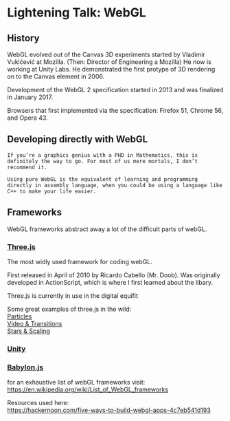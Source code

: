 # Lightening Talk: WebGL


## History 
WebGL evolved out of the Canvas 3D experiments started by Vladimir Vukićević at Mozilla. (Then: Director of Engineering a Mozilla) He now is working at Unity Labs. He demonstrated the first protype of 3D rendering on to the Canvas element in 2006.

Development of the WebGL 2 specification started in 2013 and was finalized in January 2017. 

Browsers that first implemented via the specification: 
Firefox 51, Chrome 56, and Opera 43.


## Developing directly with WebGL

``` 
If you’re a graphics genius with a PHD in Mathematics, this is definitely the way to go. For most of us mere mortals, I don’t recommend it.

Using pure WebGL is the equivalent of learning and programming directly in assembly language, when you could be using a language like C++ to make your life easier.
```

## Frameworks 

WebGL frameworks abstract away a lot of the difficult parts of webGL.


### <b>[Three.js](https://threejs.org/)</b>

The most widly used framework for coding webGL.

First released in April of 2010 by Ricardo Cabello (Mr. Doob). Was originally developed in ActionScript, which is where I first learned about the libary.

Three.js is currently in use in the digital equifit 

Some great examples of three.js in the wild:<br/>
[Particles](https://particle-love.com/)<br/>
[Video & Transitions](http://taotajima.jp/)<br/>
[Stars & Scaling](http://stars.chromeexperiments.com/)



### <b>[Unity](https://unity.com/)</b>




### <b>[Babylon.js](https://www.babylonjs.com/)</b>


for an exhaustive list of webGL frameworks visit: 
https://en.wikipedia.org/wiki/List_of_WebGL_frameworks


Resources used here:<br/>
https://hackernoon.com/five-ways-to-build-webgl-apps-4c7eb541d193
